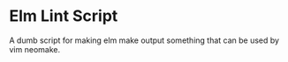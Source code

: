 # Elm Lint Script

A dumb script for making elm make output something that can be used by vim
neomake.
